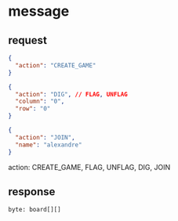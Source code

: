 # message

## request

```json
{
  "action": "CREATE_GAME"
}
```

```json
{
  "action": "DIG", // FLAG, UNFLAG
  "column": "0",
  "row": "0"
}
```

```json
{
  "action": "JOIN",
  "name": "alexandre"
}
```

action: CREATE_GAME, FLAG, UNFLAG, DIG, JOIN

## response

```
byte: board[][]

```
